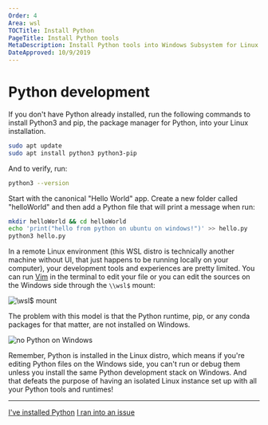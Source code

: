 ```yaml
---
Order: 4
Area: wsl
TOCTitle: Install Python
PageTitle: Install Python tools
MetaDescription: Install Python tools into Windows Subsystem for Linux
DateApproved: 10/9/2019
---
```

# Python development

If you don't have Python already installed, run the following commands to install Python3 and pip, the package manager for Python, into your Linux installation.

```bash
sudo apt update
sudo apt install python3 python3-pip
```

And to verify, run:

```bash
python3 --version
```

Start with the canonical "Hello World" app. Create a new folder called "helloWorld" and then add a Python file that will print a message when run:

```bash
mkdir helloWorld && cd helloWorld
echo 'print("hello from python on ubuntu on windows!")' >> hello.py
python3 hello.py
```

In a remote Linux environment (this WSL distro is technically another machine without UI, that just happens to be running locally on your computer), your development tools and experiences are pretty limited.  You can run [Vim](https://stackoverflow.blog/2017/05/23/stack-overflow-helping-one-million-developers-exit-vim/) in the terminal to edit your file or you can edit the sources on the Windows side through the `\\wsl$` mount:

![\\wsl$ mount](../images/wsl/wsl$-mount.png)

The problem with this model is that the Python runtime, pip, or any conda packages for that matter, are not installed on Windows.

![no Python on Windows](../images/wsl/no-python-on-windows.png)

Remember, Python is installed in the Linux distro, which means if you're editing Python files on the Windows side, you can't run or debug them unless you install the same Python development stack on Windows. And that defeats the purpose of having an isolated Linux instance set up with all your Python tools and runtimes!

----

<a class="tutorial-next-btn" href="/remote-tutorials/wsl/run-in-wsl">I've installed Python</a> <a class="tutorial-feedback-btn" onclick="reportIssue('remote-tutorials-wsl', 'install-python')" href="javascript:void(0)">I ran into an issue</a>
